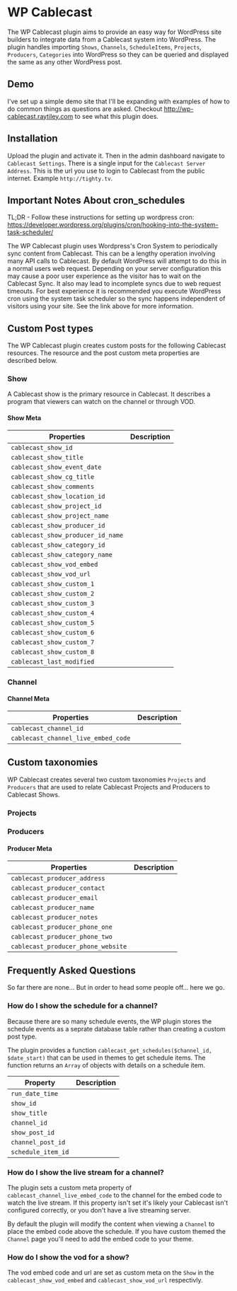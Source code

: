 # WP Cablecast
The WP Cablecast plugin aims to provide an easy way for WordPress site builders to integrate data from a Cablecast system into WordPress. The plugin handles importing `Shows`, `Channels`, `ScheduleItems`, `Projects`, `Producers`, `Categories` into WordPress so they can be queried and displayed the same as any other WordPress post.

## Demo
I've set up a simple demo site that I'll be expanding with examples of how to do common things as questions are asked. Checkout http://wp-cablecast.raytiley.com to see what this plugin does.

## Installation
Upload the plugin and activate it. Then in the admin dashboard navigate to `Cablecast Settings`. There is a single input for the `Cablecast Server Address`. This is the url you use to login to Cablecast from the public internet. Example `http://tighty.tv`.

## Important Notes About cron_schedules
TL;DR - Follow these instructions for setting up wordpress cron: https://developer.wordpress.org/plugins/cron/hooking-into-the-system-task-scheduler/

The WP Cablecast plugin uses Wordpress's Cron System to periodically sync content from Cablecast. This can be a lengthy operation involving many API calls to Cablecast. By default WordPress will attempt to do this in a normal users web request. Depending on your server configuration this may cause a poor user experience as the visitor has to wait on the Cablecast Sync. It also may lead to incomplete syncs due to web request timeouts. For best experience it is recommended you execute WordPress cron using the system task scheduler so the sync happens independent of visitors using your site. See the link above for more information.

## Custom Post types
The WP Cablecast plugin creates custom posts for the following Cablecast resources. The resource and the post custom meta properties are described below.

### Show
A Cablecast show is the primary resource in Cablecast. It describes a program that viewers can watch on the channel or through VOD.

#### Show Meta

|Properties|Description|
|---|----|
|`cablecast_show_id`| |
|`cablecast_show_title`| |
|`cablecast_show_event_date`| |
|`cablecast_show_cg_title`| |
|`cablecast_show_comments`| |
|`cablecast_show_location_id`| |
|`cablecast_show_project_id`| |
|`cablecast_show_project_name`| |
|`cablecast_show_producer_id`| |
|`cablecast_show_producer_id_name`| |
|`cablecast_show_category_id`| |
|`cablecast_show_category_name`| |
|`cablecast_show_vod_embed`| |
|`cablecast_show_vod_url`| |
|`cablecast_show_custom_1`| |
|`cablecast_show_custom_2`| |
|`cablecast_show_custom_3`| |
|`cablecast_show_custom_4`| |
|`cablecast_show_custom_5`| |
|`cablecast_show_custom_6`| |
|`cablecast_show_custom_7`| |
|`cablecast_show_custom_8`| |
|`cablecast_last_modified`| |

### Channel

#### Channel Meta

|Properties|Description|
|---|---|
|`cablecast_channel_id`| |
|`cablecast_channel_live_embed_code`| |

## Custom taxonomies
WP Cablecast creates several two custom taxonomies `Projects` and `Producers` that are used to relate Cablecast Projects and Producers to Cablecast Shows.

### Projects

### Producers

#### Producer Meta
|Properties|Description|
|---|---|
|`cablecast_producer_address`| |
|`cablecast_producer_contact`| |
|`cablecast_producer_email`| |
|`cablecast_producer_name`| |
|`cablecast_producer_notes`| |
|`cablecast_producer_phone_one`| |
|`cablecast_producer_phone_two`| |
|`cablecast_producer_phone_website`| |

## Frequently Asked Questions
So far there are none... But in order to head some people off... here we go.

### How do I show the schedule for a channel?
Because there are so many schedule events, the WP plugin stores the schedule events as a seprate database table rather than creating a custom post type.

The plugin provides a function `cablecast_get_schedules($channel_id, $date_start)` that can be used in themes to get schedule items. The function returns an `Array` of objects with details on a schedule item.

|Property|Description|
|---|---|
|`run_date_time`| |
|`show_id`| |
|`show_title`| |
|`channel_id`| |
|`show_post_id`| |
|`channel_post_id`| |
|`schedule_item_id`| |

### How do I show the live stream for a channel?
The plugin sets a custom meta property of `cablecast_channel_live_embed_code` to the channel for the embed code to watch the live stream. If this property isn't set it's likely your Cablecast isn't configured correctly, or you don't have a live streaming server.

By default the plugin will modify the content when viewing a `Channel` to place the embed code above the schedule. If you have custom themed the `Channel` page you'll need to add the embed code to your theme.

### How do I show the vod for a show?
The vod embed code and url are set as custom meta on the `Show` in the `cablecast_show_vod_embed` and `cablecast_show_vod_url` respectivly.

